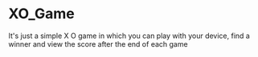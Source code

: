 # XO_Game
It's just a simple X O game in which you can play with your device, find a winner and view the score after the end of each game
